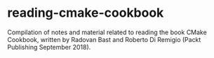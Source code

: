 # reading-cmake-cookbook
Compilation of notes and material related to reading the book CMake Cookbook, written by Radovan Bast and Roberto Di Remigio (Packt Publishing September 2018).
